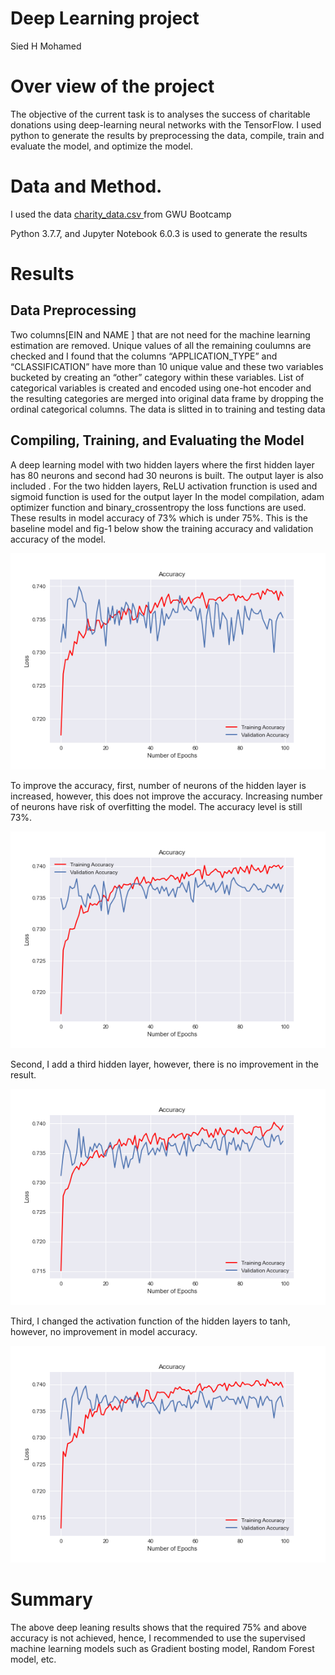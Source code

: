 # Deep Learning project
Sied H Mohamed
# Over view of the project
The objective of the current task is to analyses the success of charitable donations using deep-learning neural networks with the TensorFlow. I used python to generate the results by preprocessing the data, compile, train and evaluate the model, and optimize the model. 

# Data and Method.
I used the data [charity_data.csv ](https://github.com/SiedHM/Neural_Network_Charity_Analysis/blob/main/Resources/charity_data.csv) from GWU Bootcamp

Python 3.7.7, and Jupyter Notebook 6.0.3 is used to generate the results

# Results
## Data Preprocessing
Two columns[EIN and NAME ] that are not need for the machine learning estimation are removed. Unique values of all the remaining coulumns are checked and I found that the columns “APPLICATION_TYPE” and “CLASSIFICATION”    have more than 10 unique value and these two variables bucketed by creating an “other” category within these variables. 
List of categorical variables is created and encoded using one-hot encoder and the resulting categories are merged into original data frame by dropping the ordinal categorical columns. 
The data is slitted in to training and testing data
## Compiling, Training, and Evaluating the Model
A deep learning model with two hidden layers where the first hidden layer has 80 neurons and second had 30 neurons is built. The output layer is also included . For the two hidden layers, ReLU  activation frunction is used and sigmoid function is used for the output layer
In the model compilation, adam optimizer function and  binary_crossentropy the loss functions are used. 
These results in model accuracy of 73% which is under 75%. This is the baseline model and fig-1 below show the training accuracy and validation accuracy of the model.

![fig1](https://github.com/SiedHM/Neural_Network_Charity_Analysis/blob/main/Resources/accuracy_0.png)

To improve the accuracy, first, number of neurons of the hidden layer is increased, however, this does not improve the accuracy. Increasing number of neurons have risk of overfitting the model.  The accuracy level is still 73%.

![fig2](https://github.com/SiedHM/Neural_Network_Charity_Analysis/blob/main/Resources/accuracy.png)

Second, I add a third hidden layer, however, there is no improvement in the result.

![fig-3](https://github.com/SiedHM/Neural_Network_Charity_Analysis/blob/main/Resources/accuracy2.png)

Third, I changed the activation function of the hidden layers to tanh, however, no improvement in model accuracy.

![fig-4](https://github.com/SiedHM/Neural_Network_Charity_Analysis/blob/main/Resources/accuracy3.png)

# Summary
The above deep leaning results shows that the required 75% and above accuracy is not achieved, hence, I recommended to use the supervised machine learning models such as Gradient bosting model, Random Forest model, etc.





